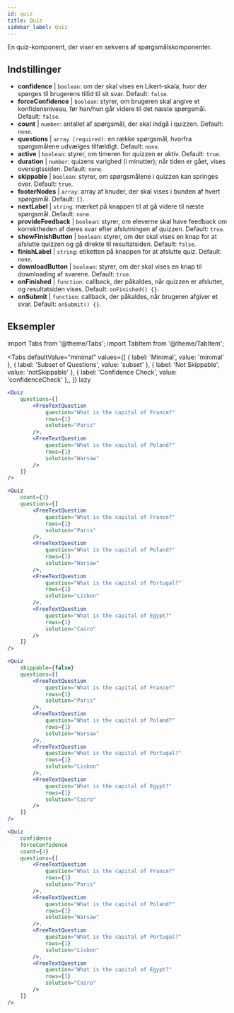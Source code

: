 ```yaml
---
id: quiz 
title: Quiz
sidebar_label: Quiz
---
```


En quiz-komponent, der viser en sekvens af spørgsmålskomponenter.

## Indstillinger

* __confidence__ | `boolean`: om der skal vises en Likert-skala, hvor der spørges til brugerens tillid til sit svar. Default: `false`.
* __forceConfidence__ | `boolean`: styrer, om brugeren skal angive et konfidensniveau, før han/hun går videre til det næste spørgsmål. Default: `false`.
* __count__ | `number`: antallet af spørgsmål, der skal indgå i quizzen. Default: `none`.
* __questions__ | `array (required)`: en række spørgsmål, hvorfra spørgsmålene udvælges tilfældigt. Default: `none`.
* __active__ | `boolean`: styrer, om timeren for quizzen er aktiv. Default: `true`.
* __duration__ | `number`: quizens varighed (i minutter); når tiden er gået, vises oversigtssiden. Default: `none`.
* __skippable__ | `boolean`: styrer, om spørgsmålene i quizzen kan springes over. Default: `true`.
* __footerNodes__ | `array`: array af knuder, der skal vises i bunden af hvert spørgsmål. Default: `[]`.
* __nextLabel__ | `string`: mærket på knappen til at gå videre til næste spørgsmål. Default: `none`.
* __provideFeedback__ | `boolean`: styrer, om eleverne skal have feedback om korrektheden af deres svar efter afslutningen af quizzen. Default: `true`.
* __showFinishButton__ | `boolean`: styrer, om der skal vises en knap for at afslutte quizzen og gå direkte til resultatsiden. Default: `false`.
* __finishLabel__ | `string`: etiketten på knappen for at afslutte quiz. Default: `none`.
* __downloadButton__ | `boolean`: styrer, om der skal vises en knap til downloading af svarene. Default: `true`.
* __onFinished__ | `function`: callback, der påkaldes, når quizzen er afsluttet, og resultatsiden vises. Default: `onFinished() {}`.
* __onSubmit__ | `function`: callback, der påkaldes, når brugeren afgiver et svar. Default: `onSubmit() {}`.


## Eksempler

import Tabs from '@theme/Tabs';
import TabItem from '@theme/TabItem';

<Tabs
    defaultValue="minimal"
    values={[
        { label: 'Minimal', value: 'minimal' },
        { label: 'Subset of Questions', value: 'subset' },
        { label: 'Not Skippable', value: 'notSkippable' },
        { label: 'Confidence Check', value: 'confidenceCheck' },,
    ]}
    lazy
>

<TabItem value="minimal">

```jsx live
<Quiz
    questions={[
        <FreeTextQuestion 
            question="What is the capital of France?" 
            rows={1} 
            solution="Paris" 
        />,
        <FreeTextQuestion 
            question="What is the capital of Poland?" 
            rows={1} 
            solution="Warsaw" 
        />
    ]}
/>
```
</TabItem>

<TabItem value="subset">

```jsx live
<Quiz
    count={3}
    questions={[
        <FreeTextQuestion 
            question="What is the capital of France?" 
            rows={1} 
            solution="Paris" 
        />,
        <FreeTextQuestion 
            question="What is the capital of Poland?" 
            rows={1} 
            solution="Warsaw" 
        />,
        <FreeTextQuestion 
            question="What is the capital of Portugal?" 
            rows={1} 
            solution="Lisbon" 
        />,     
        <FreeTextQuestion 
            question="What is the capital of Egypt?" 
            rows={1} 
            solution="Cairo" 
        />
    ]}
/>
```
</TabItem>

<TabItem value="notSkippable" >

```jsx live
<Quiz
    skippable={false}
    questions={[
        <FreeTextQuestion 
            question="What is the capital of France?" 
            rows={1} 
            solution="Paris" 
        />,
        <FreeTextQuestion 
            question="What is the capital of Poland?" 
            rows={1} 
            solution="Warsaw" 
        />,
        <FreeTextQuestion 
            question="What is the capital of Portugal?" 
            rows={1} 
            solution="Lisbon" 
        />,     
        <FreeTextQuestion 
            question="What is the capital of Egypt?" 
            rows={1} 
            solution="Cairo" 
        />
    ]}
/>
```
</TabItem>

<TabItem value="confidenceCheck">

```jsx live
<Quiz
    confidence
    forceConfidence
    count={4}
    questions={[
        <FreeTextQuestion 
            question="What is the capital of France?" 
            rows={1} 
            solution="Paris" 
        />,
        <FreeTextQuestion 
            question="What is the capital of Poland?" 
            rows={1} 
            solution="Warsaw" 
        />,
        <FreeTextQuestion 
            question="What is the capital of Portugal?" 
            rows={1} 
            solution="Lisbon" 
        />,     
        <FreeTextQuestion 
            question="What is the capital of Egypt?" 
            rows={1} 
            solution="Cairo" 
        />
    ]}
/>
```
</TabItem>

</Tabs>
